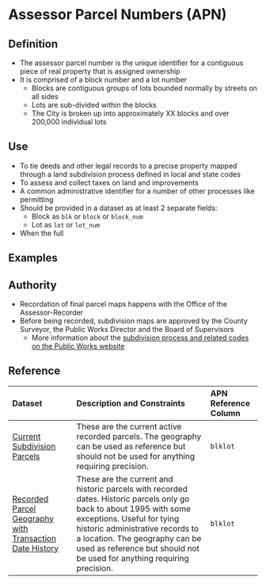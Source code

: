 # Assessor Parcel Numbers \(APN\)

## Definition

* The assessor parcel number is the unique identifier for a contiguous piece of real property that is assigned ownership 
* It is comprised of a block number and a lot number
  * Blocks are contiguous groups of lots bounded normally by streets on all sides
  * Lots are sub-divided within the blocks
  * The City is broken up into approximately XX blocks and over 200,000 individual lots

## Use
 * To tie deeds and other legal records to a precise property mapped through a land subdivision process defined in local and state codes
 * To assess and collect taxes on land and improvements 
 * A common administrative identifier for a number of other processes like permitting
 * Should be provided in a dataset as at least 2 separate fields:
   * Block as `blk` or `block` or `block_num`
   * Lot as `lot` or `lot_num`
 * When the full

## Examples



## Authority

* Recordation of final parcel maps happens with the Office of the Assessor-Recorder 
* Before being recorded, subdivision maps are approved by the County Surveyor, the Public Works Director and the Board of Supervisors
  * More information about the [subdivision process and related codes on the Public Works website](http://sfpublicworks.org/services/subdivisions-and-mapping)

## Reference

| Dataset | Description and Constraints | APN Reference Column |
| :--- | :--- | :--- |
| [Current Subdivision Parcels](https://data.sfgov.org/Geographic-Locations-and-Boundaries/Subdivision-Parcels-aka-City-Lots-/45et-ht7c) | These are the current active recorded parcels. The geography can be used as reference but should not be used for anything requiring precision. | `blklot` |
| [Recorded Parcel Geography with Transaction Date History](https://data.sfgov.org/Geographic-Locations-and-Boundaries/Recorded-Parcel-Geography-with-Transaction-Date-Hi/3iun-6we5) | These are the current and historic parcels with recorded dates. Historic parcels only go back to about 1995 with some exceptions. Useful for tying historic administrative records to a location. The geography can be used as reference but should not be used for anything requiring precision. | `blklot` |



